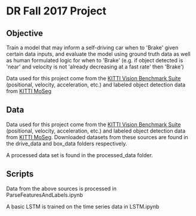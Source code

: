 # DR Fall 2017 Project

## Objective
Train a model that may inform a self-driving car when to 'Brake' given certain data inputs, and evaluate the model using ground truth data as well as human formulated logic for when to 'Brake' (e.g. if object detected is 'near' and velocity is not 'already decreasing at a fast rate' then 'Brake')

Data used for this project come from the [KITTI Vision Benchmark Suite](http://www.cvlibs.net/datasets/kitti/index.php) (positional, velocity, acceleration, etc.) and labeled object detection data from [KITTI MoSeg](http://webdocs.cs.ualberta.ca/~vis/kittimoseg/)

## Data
Data used for this project come from the [KITTI Vision Benchmark Suite](http://www.cvlibs.net/datasets/kitti/index.php) (positional, velocity, acceleration, etc.) and labeled object detection data from [KITTI MoSeg](http://webdocs.cs.ualberta.ca/~vis/kittimoseg/).  Downloaded datasets from these sources are found in the drive_data and box_data folders respectively.

A processed data set is found in the processed_data folder.

## Scripts
Data from the above sources is processed in ParseFeaturesAndLabels.ipynb

A basic LSTM is trained on the time series data in LSTM.ipynb

